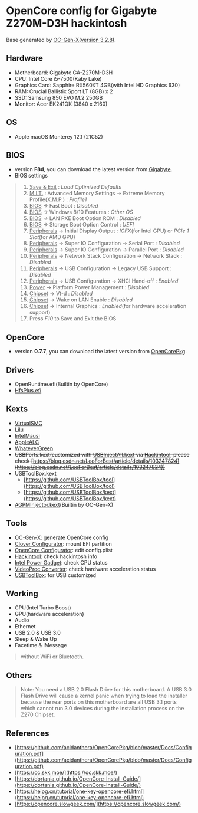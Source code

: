 # OpenCore config for Gigabyte Z270M-D3H hackintosh

Base generated by [OC-Gen-X(version 3.2.8)](https://github.com/Pavo-IM/OC-Gen-X).

## Hardware

* Motherboard: Gigabyte GA-Z270M-D3H
* CPU: Intel Core i5-7500(Kaby Lake)
* Graphics Card: Sapphire RX560XT 4GB(with Intel HD Graphics 630)
* RAM: Crucial Ballistix Sport LT (8GB) x 2
* SSD: Samsung 850 EVO M.2 250GB
* Monitor: Acer EK241QK (3840 x 2160)

## OS

* Apple macOS Monterey 12.1 (21C52)

## BIOS

* version **F8d**, you can download the latest version from [Gigabyte](https://www.gigabyte.cn/Motherboard/GA-Z270M-D3H-rev-10/support#support-dl-bios).
* BIOS settings

> 1. <u>Save & Exit</u> : *Load Optimized Defaults*
> 2. <u>M.I.T.</u> : Advanced Memory Settings → Extreme Memory Profile(X.M.P.) : *Profile1*
> 3. <u>BIOS</u> → Fast Boot : *Disabled*
> 4. <u>BIOS</u> → Windows 8/10 Features : *Other OS*
> 5. <u>BIOS</u> → LAN PXE Boot Option ROM : *Disabled*
> 6. <u>BIOS</u> → Storage Boot Option Control : *UEFI*
> 7. <u>Peripherals</u> → Initial Display Output : *IGFX*(for Intel GPU) or *PCIe 1 Slot*(for AMD GPU)
> 8. <u>Peripherals</u> → Super IO Configuration → Serial Port : *Disabled*
> 9. <u>Peripherals</u> → Super IO Configuration → Parallel Port : *Disabled*
> 10. <u>Peripherals</u> → Network Stack Configuration → Network Stack : *Disabled*
> 11. <u>Peripherals</u> → USB Configuration → Legacy USB Support : *Disabled*
> 12. <u>Peripherals</u> → USB Configuration → XHCI Hand-off : *Enabled*
> 13. <u>Power</u> → Platform Power Management : *Disabled*
> 14. <u>Chipset</u> → Vt-d : *Disabled*
> 15. <u>Chipset</u> → Wake on LAN Enable : *Disabled*
> 16. <u>Chipset</u> → Internal Graphics : *Enabled*(for hardware acceleration support)
> 17. Press *F10* to Save and Exit the BIOS

## OpenCore

* version **0.7.7**, you can download the latest version from [OpenCorePkg](https://github.com/acidanthera/OpenCorePkg/releases).

## Drivers

* OpenRuntime.efi(Builtin by OpenCore)
* [HfsPlus.efi](https://github.com/acidanthera/OcBinaryData/blob/master/Drivers/HfsPlus.efi)

## Kexts

* [VirtualSMC](https://github.com/acidanthera/virtualsmc/releases)
* [Lilu](https://github.com/acidanthera/Lilu/releases)
* [IntelMausi](https://github.com/acidanthera/IntelMausi/releases)
* [AppleALC](https://github.com/acidanthera/AppleALC/releases)
* [WhateverGreen](https://github.com/acidanthera/WhateverGreen/releases)
* ~~USBPorts.kext(customized with [USBInjectAll.kext](https://bitbucket.org/RehabMan/os-x-usb-inject-all) via [Hackintool](https://github.com/headkaze/Hackintool), please check [https://blog.csdn.net/LeoForBest/article/details/103247824](https://blog.csdn.net/LeoForBest/article/details/103247824))~~
* USBToolBox.kext
  * [https://github.com/USBToolBox/tool](https://github.com/USBToolBox/tool)
  * [https://github.com/USBToolBox/kext](https://github.com/USBToolBox/kext)
* [AGPMInjector.kext](https://github.com/Pavo-IM/AGPMInjector)(Builtin by OC-Gen-X)

## Tools

* [OC-Gen-X](https://github.com/Pavo-IM/OC-Gen-X/releases): generate OpenCore config
* [Clover Configurator](https://mackie100projects.altervista.org/download/clover-configurator-global-edition/): mount EFI partition
* [OpenCore Configurator](https://mackie100projects.altervista.org/download-opencore-configurator/): edit config.plist
* [Hackintool](https://github.com/headkaze/Hackintool/releases): check hackintosh info
* [Intel Power Gadget](https://www.intel.com/content/www/us/en/developer/articles/tool/power-gadget.html): check CPU status
* [VideoProc Converter](https://www.videoproc.com/): check hardware acceleration status
* [USBToolBox](https://github.com/USBToolBox/tool/releases): for USB customized

## Working

* CPU(Intel Turbo Boost)
* GPU(hardware acceleration)
* Audio
* Ethernet
* USB 2.0 & USB 3.0
* Sleep & Wake Up
* Facetime & iMessage

> without WiFi or Bluetooth.

## Others

> Note: You need a USB 2.0 Flash Drive for this motherboard.
> A USB 3.0 Flash Drive will cause a kernel panic when trying to load the installer because the rear ports on this motherboard are all USB 3.1 ports which cannot run 3.0 devices during the installation process on the Z270 Chipset.

## References

* [https://github.com/acidanthera/OpenCorePkg/blob/master/Docs/Configuration.pdf](https://github.com/acidanthera/OpenCorePkg/blob/master/Docs/Configuration.pdf)
* [https://oc.skk.moe/](https://oc.skk.moe/)
* [https://dortania.github.io/OpenCore-Install-Guide/](https://dortania.github.io/OpenCore-Install-Guide/)
* [https://heipg.cn/tutorial/one-key-opencore-efi.html](https://heipg.cn/tutorial/one-key-opencore-efi.html)
* [https://opencore.slowgeek.com/](https://opencore.slowgeek.com/)
